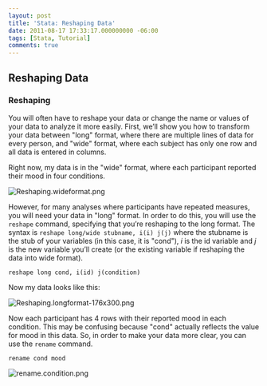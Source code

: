 ```yaml
---
layout: post
title: 'Stata: Reshaping Data'
date: 2011-08-17 17:33:17.000000000 -06:00
tags: [Stata, Tutorial]
comments: true
---
```

## Reshaping Data

### Reshaping

You will often have to reshape your data or change the name or values of your data to analyze it more easily. First, we’ll show you how to transform your data between "long" format, where there are multiple lines of data for every person, and "wide" format, where each subject has only one row and all data is entered in columns.

Right now, my data is in the "wide" format, where each participant reported their mood in four conditions.

![Reshaping.wideformat.png](/img/Reshaping_wideformat.png)

However, for many analyses where participants have repeated measures, you will need your data in "long" format. In order to do this, you will use the `reshape` command, specifying that you’re reshaping to the long format. The syntax is `reshape long/wide stubname, i(i) j(j)` where the stubname is the stub of your variables (in this case, it is "cond"), *i* is the id variable and *j* is the new variable you’ll create (or the existing variable if reshaping the data into wide format).

	reshape long cond, i(id) j(condition)

Now my data looks like this:

![Reshaping.longformat-176x300.png](/img/Reshaping_longformat-176x300.png)

Now each participant has 4 rows with their reported mood in each condition. This may be confusing because "cond" actually reflects the value for mood in this data. So, in order to make your data more clear, you can use the `rename` command.

	rename cond mood

![rename.condition.png](/img/rename_condition.png)

